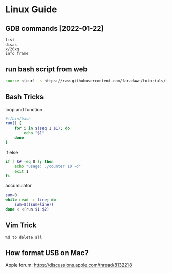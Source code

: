 # Linux Guide

## GDB commands [2022-01-22]
```
list -
disas
x/20xg 
info frame
```

## run bash script from web
```sh
source <(curl -s https://raw.githubusercontent.com/faradawn/tutorials/main/linux/bash_scripts/benchmark.sh)
```

## Bash Tricks
loop and function
```sh
#!/bin/bash
run() {
    for i in $(seq 1 $1); do
        echo "$1"
    done
}
```

if else
```sh
if [ $# -eq 0 ]; then
    echo "usage: ./counter 10 -d"
    exit 1
fi
```

accumulator
```sh
sum=0
while read -r line; do
    sum=$((sum+line))
done < <(run $1 $2)
```


## Vim Trick
```
%d to delete all
```


## How format USB on Mac?
Apple forum: https://discussions.apple.com/thread/8132218





